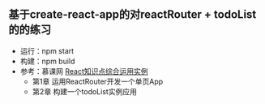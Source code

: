 ## 基于create-react-app的对reactRouter + todoList的的练习

- 运行：npm start
- 构建：npm build
- 参考：慕课网 [React知识点综合运用实例](https://www.imooc.com/learn/971)
  - 第1章  运用ReactRouter开发一个单页App
  - 第2章 构建一个todoList实例应用